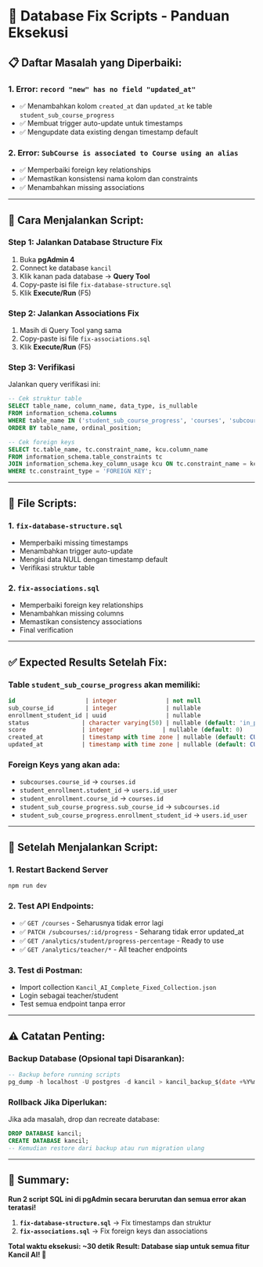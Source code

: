 # 🔧 Database Fix Scripts - Panduan Eksekusi

## 📋 **Daftar Masalah yang Diperbaiki:**

### **1. Error: `record "new" has no field "updated_at"`**
- ✅ Menambahkan kolom `created_at` dan `updated_at` ke table `student_sub_course_progress`
- ✅ Membuat trigger auto-update untuk timestamps
- ✅ Mengupdate data existing dengan timestamp default

### **2. Error: `SubCourse is associated to Course using an alias`**
- ✅ Memperbaiki foreign key relationships
- ✅ Memastikan konsistensi nama kolom dan constraints
- ✅ Menambahkan missing associations

---

## 🚀 **Cara Menjalankan Script:**

### **Step 1: Jalankan Database Structure Fix**
1. Buka **pgAdmin 4**
2. Connect ke database `kancil` 
3. Klik kanan pada database → **Query Tool**
4. Copy-paste isi file `fix-database-structure.sql`
5. Klik **Execute/Run** (F5)

### **Step 2: Jalankan Associations Fix**
1. Masih di Query Tool yang sama
2. Copy-paste isi file `fix-associations.sql`  
3. Klik **Execute/Run** (F5)

### **Step 3: Verifikasi**
Jalankan query verifikasi ini:
```sql
-- Cek struktur table
SELECT table_name, column_name, data_type, is_nullable 
FROM information_schema.columns 
WHERE table_name IN ('student_sub_course_progress', 'courses', 'subcourses')
ORDER BY table_name, ordinal_position;

-- Cek foreign keys
SELECT tc.table_name, tc.constraint_name, kcu.column_name 
FROM information_schema.table_constraints tc
JOIN information_schema.key_column_usage kcu ON tc.constraint_name = kcu.constraint_name
WHERE tc.constraint_type = 'FOREIGN KEY';
```

---

## 📂 **File Scripts:**

### **1. `fix-database-structure.sql`**
- Memperbaiki missing timestamps
- Menambahkan trigger auto-update  
- Mengisi data NULL dengan timestamp default
- Verifikasi struktur table

### **2. `fix-associations.sql`**
- Memperbaiki foreign key relationships
- Menambahkan missing columns
- Memastikan consistency associations
- Final verification

---

## ✅ **Expected Results Setelah Fix:**

### **Table `student_sub_course_progress` akan memiliki:**
```sql
id                    | integer              | not null
sub_course_id         | integer              | nullable  
enrollment_student_id | uuid                 | nullable
status               | character varying(50) | nullable (default: 'in_progress')
score                | integer              | nullable (default: 0)
created_at           | timestamp with time zone | nullable (default: CURRENT_TIMESTAMP)
updated_at           | timestamp with time zone | nullable (default: CURRENT_TIMESTAMP)
```

### **Foreign Keys yang akan ada:**
- `subcourses.course_id` → `courses.id`
- `student_enrollment.student_id` → `users.id_user`
- `student_enrollment.course_id` → `courses.id`
- `student_sub_course_progress.sub_course_id` → `subcourses.id`
- `student_sub_course_progress.enrollment_student_id` → `users.id_user`

---

## 🔄 **Setelah Menjalankan Script:**

### **1. Restart Backend Server**
```bash
npm run dev
```

### **2. Test API Endpoints:**
- ✅ `GET /courses` - Seharusnya tidak error lagi
- ✅ `PATCH /subcourses/:id/progress` - Seharang tidak error updated_at
- ✅ `GET /analytics/student/progress-percentage` - Ready to use
- ✅ `GET /analytics/teacher/*` - All teacher endpoints

### **3. Test di Postman:**
- Import collection `Kancil_AI_Complete_Fixed_Collection.json`
- Login sebagai teacher/student
- Test semua endpoint tanpa error

---

## ⚠️ **Catatan Penting:**

### **Backup Database (Opsional tapi Disarankan):**
```sql
-- Backup before running scripts
pg_dump -h localhost -U postgres -d kancil > kancil_backup_$(date +%Y%m%d).sql
```

### **Rollback Jika Diperlukan:**
Jika ada masalah, drop dan recreate database:
```sql
DROP DATABASE kancil;
CREATE DATABASE kancil;
-- Kemudian restore dari backup atau run migration ulang
```

---

## 🎯 **Summary:**

**Run 2 script SQL ini di pgAdmin secara berurutan dan semua error akan teratasi!**

1. **`fix-database-structure.sql`** → Fix timestamps dan struktur
2. **`fix-associations.sql`** → Fix foreign keys dan associations

**Total waktu eksekusi: ~30 detik**
**Result: Database siap untuk semua fitur Kancil AI! 🎉**